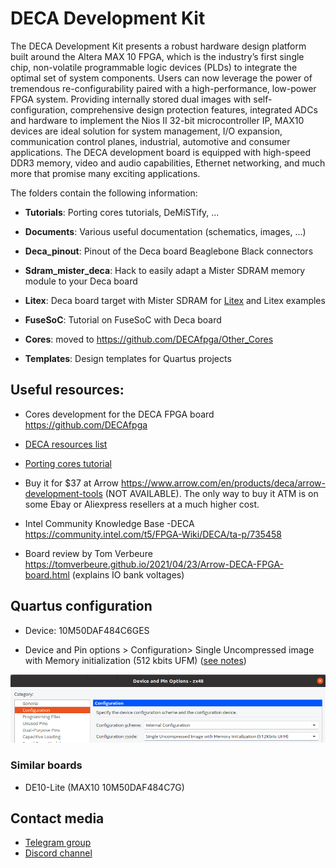 # DECA Development Kit

The DECA Development Kit presents a robust hardware design platform built around the Altera MAX 10 FPGA, which is the industry’s first single chip, non-volatile programmable logic devices (PLDs) to integrate the optimal set of system components. Users can now leverage the power of tremendous re-configurability paired with a high-performance, low-power FPGA system. Providing internally stored dual images with self-configuration, comprehensive design protection features, integrated ADCs and hardware to implement the Nios II 32-bit microcontroller IP, MAX10 devices are ideal solution for system management, I/O expansion, communication control planes, industrial, automotive and consumer applications. The DECA development board is equipped with high-speed DDR3 memory, video and audio capabilities, Ethernet networking, and much more that promise many exciting applications. 

The folders contain the following information:

* **Tutorials**: Porting cores tutorials, DeMiSTify, ...

* **Documents**: Various useful documentation (schematics, images, ...)

* **Deca_pinout**:  Pinout of the Deca board Beaglebone Black connectors

* **Sdram_mister_deca**:  Hack to easily adapt a Mister SDRAM memory module to your Deca board

* **Litex**: Deca board target with Mister SDRAM for [Litex](https://github.com/enjoy-digital/litex) and Litex examples

* **FuseSoC**: Tutorial on FuseSoC with Deca board

* **Cores**: moved to https://github.com/DECAfpga/Other_Cores

* **Templates**: Design templates for Quartus projects

  

## **Useful resources:**

* Cores development for the DECA FPGA board https://github.com/DECAfpga

* [DECA resources list](resources.md) 

* [Porting cores tutorial](./Tutorials/Porting-Cores)

* Buy it for $37 at Arrow https://www.arrow.com/en/products/deca/arrow-development-tools  (NOT AVAILABLE). The only way to buy it ATM is on some Ebay or Aliexpress resellers at a much higher cost.

* Intel Community Knowledge Base -DECA https://community.intel.com/t5/FPGA-Wiki/DECA/ta-p/735458

* Board review by Tom Verbeure https://tomverbeure.github.io/2021/04/23/Arrow-DECA-FPGA-board.html (explains IO bank voltages)

  

## **Quartus configuration**

* Device: 10M50DAF484C6GES

* Device and Pin options > Configuration> Single Uncompressed image with Memory initialization (512 kbits UFM)  ([see notes](http://retroramblings.net/?p=1509))

  

![max10-config-mode](max10-config-mode.png)



### **Similar boards**

* DE10-Lite (MAX10 10M50DAF484C7G)



## Contact media

* [Telegram group](https://t.me/Deca_Max10_FPGA) 
* [Discord channel](https://discord.gg/YDdmtwh) 





